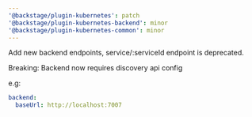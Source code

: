 ```yaml
---
'@backstage/plugin-kubernetes': patch
'@backstage/plugin-kubernetes-backend': minor
'@backstage/plugin-kubernetes-common': minor
---
```


Add new backend endpoints, service/:serviceId endpoint is deprecated.

Breaking: Backend now requires discovery api config

e.g: 

```yaml
backend:
  baseUrl: http://localhost:7007
```
